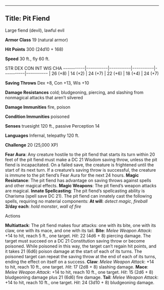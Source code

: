 -------------------------
Title: Pit Fiend
-------------------------


Large fiend (devil), lawful evil

**Armor Class** 19 (natural armor)

**Hit Points** 300 (24d10 + 168)

**Speed** 30 ft., fly 60 ft.

  STR         DEX         CON         INT         WIS         CHA
  -----------|-----------|-----------|-----------|-----------|-----------
  | 26 (+8)   | 14 (+2)   | 24 (+7)   | 22 (+6)   | 18 (+4)   | 24 (+7)

**Saving Throws** Dex +8, Con +13, Wis +10

**Damage Resistances** cold; bludgeoning, piercing, and slashing from
nonmagical attacks that aren’t silvered

**Damage Immunities** fire, poison

**Condition Immunities** poisoned

**Senses** truesight 120 ft., passive Perception 14

**Languages** Infernal, telepathy 120 ft.

**Challenge** 20 (25,000 XP)


**Fear Aura**: Any creature hostile to the pit fiend that starts its
turn within 20 feet of the pit fiend must make a DC 21 Wisdom saving
throw, unless the pit fiend is incapacitated. On a failed save, the
creature is frightened until the start of its next turn. If a creature’s
saving throw is successful, the creature is immune to the pit fiend’s
Fear Aura for the next 24 hours.
**Magic Resistance**: The pit fiend has advantage on saving throws
against spells and other magical effects.
**Magic Weapons**: The pit fiend’s weapon attacks are magical.
**Innate Spellcasting**: The pit fiend’s spellcasting ability is
Charisma (spell save DC 21). The pit fiend can innately cast the
following spells, requiring no material components:
**At will**: *detect magic*, *fireball*
**3/day each**: *hold monster*, *wall of fire*


Actions

**Multiattack**: The pit fiend makes four attacks: one with its
    bite, one with its claw, one with its mace, and one with its tail.
**Bite**: *Melee Weapon Attack*: +14 to hit, reach 5 ft.,
    one target. *Hit*: 22 (4d6 + 8) piercing damage. The target must
    succeed on a DC 21 Constitution saving throw or become poisoned.
    While poisoned in this way, the target can’t regain hit points, and
    it takes 21 (6d6) poison damage at the start of each of its turns.
    The poisoned target can repeat the saving throw at the end of each
    of its turns, ending the effect on itself on a success.
**Claw**: *Melee Weapon Attack*: +14 to hit, reach 10 ft.,
    one target. *Hit*: 17 (2d8 + 8) slashing damage.
**Mace**: *Melee Weapon Attack*: +14 to hit, reach 10 ft.,
    one target. *Hit*: 15 (2d6 + 8) bludgeoning damage plus 21 (6d6)
    fire damage.
**Tail**: *Melee Weapon Attack*: +14 to hit, reach 10 ft.,
    one target. *Hit*: 24 (3d10 + 8) bludgeoning damage.


